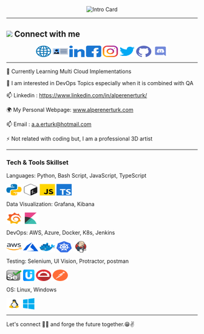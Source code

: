 <p align="center">
  <img src="https://www.alperenerturk.com/wp-content/uploads/2022/09/alperenprofilepic.png" width="40%" title="Intro Card" alt="Intro Card">
</p>

------

## <img src="https://media.giphy.com/media/iY8CRBdQXODJSCERIr/giphy.gif" width="30px"> Connect with me
<p align="center">
   <a href="https://www.alperenerturk.com/" target="blank"><img align="center"
      src="https://raw.githubusercontent.com/alperenerturk/bucket/master/icons/social/website.svg"
      alt="alperen erturk" height="30" width="40" /></a>
  <a href="https://beacons.ai/alperenerturk/" target="blank"><img align="center"
      src="https://raw.githubusercontent.com/alperenerturk/bucket/master/icons/social/businesscard.svg"
      alt="alperen erturk" height="30" width="40" /></a>
  <a href="https://www.linkedin.com/in/alperenerturk/" target="blank"><img align="center"
      src="https://raw.githubusercontent.com/alperenerturk/bucket/master/icons/social/linked.svg"
      alt="alperen erturk" height="30" width="40" /></a>
  <a href="https://www.facebook.com/alperennerturk" target="blank"><img align="center"
      src="https://raw.githubusercontent.com/alperenerturk/bucket/master/icons/social/facebook.svg"
      alt="alperen erturk" height="30" width="40" /></a>
  <a href="https://instagram.com/alperennerturk" target="blank"><img align="center"
      src="https://raw.githubusercontent.com/alperenerturk/bucket/master/icons/social/instagram.svg"
      alt="alperen erturk" height="30" width="40" /></a>
 <a href="https://twitter.com/alperennerturk" target="blank"><img align="center"
      src="https://raw.githubusercontent.com/alperenerturk/bucket/master/icons/social/twitter.svg"
      alt="alperen erturk" height="30" width="40" /></a>
 <a href="https://github.com/alperenerturk" target="blank"><img align="center"
      src="https://raw.githubusercontent.com/alperenerturk/bucket/master/icons/social/github.svg"
      alt="alperen erturk" height="30" width="40" /></a>
 <a href="https://discord.com/channels/175266234047135744" target="blank"><img align="center"
      src="https://raw.githubusercontent.com/alperenerturk/bucket/master/icons/social/discord.svg"
      alt="alperen erturk" height="30" width="40" /></a>
</p>

----

 
 🌱 Currently Learning Multi Cloud Implementations
 
 👀 I am interested in DevOps Topics especially when it is combined with QA
 
 📫 Linkedin : https://www.linkedin.com/in/alperenerturk/
 
 🌍 My Personal Webpage: www.alperenerturk.com
 
 📫 Email : a.a.erturk@hotmail.com
 
 ⚡ Not related with coding but, I am a professional 3D artist


---


### Tech & Tools Skillset

Languages: Python, Bash Script, JavaScript, TypeScript

<p align="left">
  <img align="center"
      src="https://raw.githubusercontent.com/alperenerturk/bucket/master/icons/techstack/python.svg"
      alt="alperen erturk" height="30" width="40" />
 <img align="center"
      src="https://raw.githubusercontent.com/alperenerturk/bucket/master/icons/techstack/bash.svg"
      alt="alperen erturk" height="30" width="40" />
    <img align="center"
      src="https://raw.githubusercontent.com/alperenerturk/bucket/master/icons/techstack/javascript.svg"
      alt="alperen erturk" height="30" width="40" />
  <img align="center"
      src="https://raw.githubusercontent.com/alperenerturk/bucket/master/icons/techstack/typescript.svg"
      alt="alperen erturk" height="30" width="40" />
</p>

Data Visualization: Grafana, Kibana

<p align="left">
 <img align="center"
      src="https://raw.githubusercontent.com/alperenerturk/bucket/master/icons/techstack/grafana.svg"
      alt="alperen erturk" height="30" width="40" />
  <img align="center"
      src="https://raw.githubusercontent.com/alperenerturk/bucket/master/icons/techstack/kibana.svg"
      alt="alperen erturk" height="30" width="40" />
</p>

DevOps: AWS, Azure, Docker, K8s, Jenkins

<p align="left">
 <img align="center"
      src="https://raw.githubusercontent.com/alperenerturk/bucket/master/icons/techstack/aws.svg"
      alt="alperen erturk" height="30" width="40" />
  <img align="center"
      src="https://raw.githubusercontent.com/alperenerturk/bucket/master/icons/techstack/azure.svg"
      alt="alperen erturk" height="30" width="40" />
  <img align="center"
      src="https://raw.githubusercontent.com/alperenerturk/bucket/master/icons/techstack/docker.svg"
      alt="alperen erturk" height="30" width="40" />
  <img align="center"
      src="https://raw.githubusercontent.com/alperenerturk/bucket/master/icons/techstack/kubernetes.svg"
      alt="alperen erturk" height="30" width="40" />
  <img align="center"
      src="https://raw.githubusercontent.com/alperenerturk/bucket/master/icons/techstack/jenkins.svg"
      alt="alperen erturk" height="30" width="40" />
</p>

Testing: Selenium, UI Vision, Protractor, postman

<p align="left">
 <img align="center"
      src="https://raw.githubusercontent.com/alperenerturk/bucket/master/icons/techstack/selenium.svg"
      alt="alperen erturk" height="30" width="40" />
  <img align="center"
      src="https://raw.githubusercontent.com/alperenerturk/bucket/master/icons/techstack/uivision.png"
      alt="alperen erturk" height="30" width="30" />
  <img align="center"
      src="https://raw.githubusercontent.com/alperenerturk/bucket/master/icons/techstack/protactor.svg"
      alt="alperen erturk" height="30" width="40" />
  <img align="center"
      src="https://raw.githubusercontent.com/alperenerturk/bucket/master/icons/techstack/postman.svg"
      alt="alperen erturk" height="30" width="40" />
</p>

OS: Linux, Windows
<p align="left">
 <img align="center"
      src="https://raw.githubusercontent.com/alperenerturk/bucket/master/icons/techstack/linux.svg"
      alt="alperen erturk" height="30" width="40" />
  <img align="center"
      src="https://raw.githubusercontent.com/alperenerturk/bucket/master/icons/techstack/windows.svg"
      alt="alperen erturk" height="30" width="30" />
</p>




---



Let's connect 👨‍💻 and forge the future together.😁✌


[website]: https://alperenerturk.com
[twitter]: https://twitter.com/alperennerturk
[youtube]: https://youtube.com/
[instagram]: https://www.instagram.com/alperennerturk/
[linkedin]: https://www.linkedin.com/in/alperenerturk/
[businesscard]: https://beacons.ai/alperenerturk/
